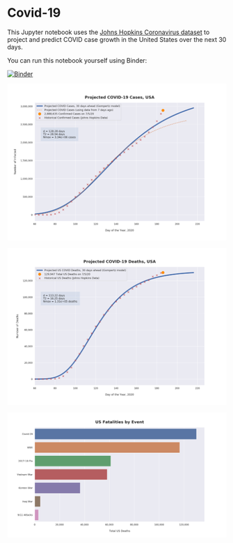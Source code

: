 # Covid-19

This Jupyter notebook uses the [Johns Hopkins Coronavirus dataset](https://github.com/CSSEGISandData/COVID-19/blob/master/README.md) to project and predict COVID case growth in the United States over the next 30 days.

You can run this notebook yourself using Binder:

[![Binder](https://mybinder.org/badge_logo.svg)](https://mybinder.org/v2/gh/bws428/covid-19/master?filepath=covid-projections.nbconvert.ipynb)

![Projected Cases plot](https://raw.githubusercontent.com/bws428/covid-19/master/charts/covid-7.5.20.png)

![Projected Deaths plot](https://raw.githubusercontent.com/bws428/covid-19/master/charts/covid-deaths-7.5.20.png)

![Casualties plot](https://raw.githubusercontent.com/bws428/covid-19/master/charts/casualties.png)

